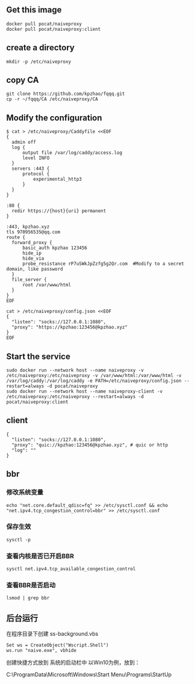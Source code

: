 ## Get this image
```
docker pull pocat/naiveproxy
docker pull pocat/naiveproxy:client
```
## create a directory
```
mkdir -p /etc/naiveproxy
```
## copy CA 
```
git clone https://github.com/kpzhao/fqqq.git
cp -r ~/fqqq/CA /etc/naiveproxy/CA
```
## Modify the configuration
```
$ cat > /etc/naiveproxy/Caddyfile <<EOF
{
  admin off
  log {
      output file /var/log/caddy/access.log
      level INFO
  }
  servers :443 {
      protocol {
          experimental_http3
      }
  }
}

:80 {
  redir https://{host}{uri} permanent
}

:443, kpzhao.xyz
tls 970956535@qq.com
route {
  forward_proxy {
      basic_auth kpzhao 123456
      hide_ip
      hide_via
      probe_resistance rP7uSWkJpZzfg5g2Qr.com  #Modify to a secret domain, like password
  }
  file_server {
      root /var/www/html
  }
}
EOF
```
```
cat > /etc/naiveproxy/config.json <<EOF
{
  "listen": "socks://127.0.0.1:1080",
  "proxy": "https://kpzhao:123456@kpzhao.xyz"
}
EOF
```
## Start the service
```
sudo docker run --network host --name naiveproxy -v /etc/naiveproxy:/etc/naiveproxy -v /var/www/html:/var/www/html -v /var/log/caddy:/var/log/caddy -e PATH=/etc/naiveproxy/config.json --restart=always -d pocat/naiveproxy
sudo docker run --network host --name naiveproxy-client -v /etc/naiveproxy:/etc/naiveproxy --restart=always -d pocat/naiveproxy:client
```
## client
```
{
  "listen": "socks://127.0.0.1:1080",
  "proxy": "quic://kpzhao:123456@kpzhao.xyz", # quic or http
  "log": ""
}
```
## bbr
### 修改系统变量
```
echo "net.core.default_qdisc=fq" >> /etc/sysctl.conf && echo "net.ipv4.tcp_congestion_control=bbr" >> /etc/sysctl.conf
```
### 保存生效
```
sysctl -p
```
### 查看内核是否已开启BBR
```
sysctl net.ipv4.tcp_available_congestion_control
```
### 查看BBR是否启动
```
lsmod | grep bbr
```
## 后台运行
在程序目录下创建 ss-background.vbs
```
Set ws = CreateObject("Wscript.Shell")   
ws.run "naive.exe", vbhide
```
创建快捷方式放到 系统的启动栏中
以Win10为例，放到：

C:\ProgramData\Microsoft\Windows\Start Menu\Programs\StartUp
